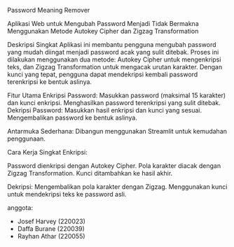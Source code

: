 Password Meaning Remover

Aplikasi Web untuk Mengubah Password Menjadi Tidak Bermakna Menggunakan Metode Autokey Cipher dan Zigzag Transformation

Deskripsi Singkat
Aplikasi ini membantu pengguna mengubah password yang mudah diingat menjadi password acak yang sulit ditebak. Proses ini dilakukan menggunakan dua metode: Autokey Cipher untuk mengenkripsi teks, dan Zigzag Transformation untuk mengacak urutan karakter. Dengan kunci yang tepat, pengguna dapat mendekripsi kembali password terenkripsi ke bentuk aslinya.

Fitur Utama
Enkripsi Password:
Masukkan password (maksimal 15 karakter) dan kunci enkripsi.
Menghasilkan password terenkripsi yang sulit ditebak.
Dekripsi Password:
Masukkan hasil enkripsi dan kunci yang sesuai.
Mengembalikan password ke bentuk aslinya.

Antarmuka Sederhana:
Dibangun menggunakan Streamlit untuk kemudahan penggunaan.

Cara Kerja Singkat
Enkripsi:

Password dienkripsi dengan Autokey Cipher.
Pola karakter diacak dengan Zigzag Transformation.
Kunci ditambahkan ke hasil akhir.

Dekripsi:
Mengembalikan pola karakter dengan Zigzag.
Menggunakan kunci untuk mendekripsi teks ke password asli.



anggota:
- Josef Harvey (220023)
- Daffa Burane (220039)
- Rayhan Athar (220055)
